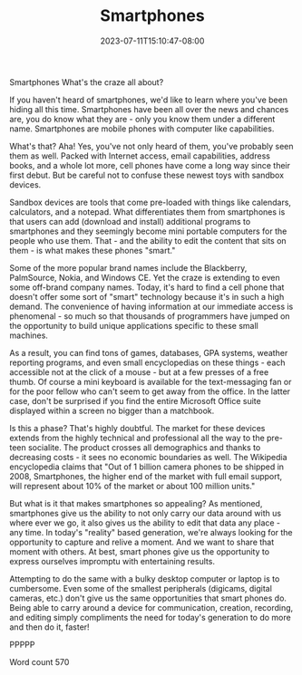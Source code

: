 ﻿---
title: "Smartphones"
date: 2023-07-11T15:10:47-08:00
description: "TXT Tips for Web Success"
featured_image: "/images/TXT.jpg"
tags: ["TXT"]
---

Smartphones
What's the craze all about?

If you haven't heard of smartphones, we'd like to learn where you've been hiding all this time. Smartphones have been all over the news and chances are, you do know what they are - only you know them under a different name. Smartphones are mobile phones with computer like capabilities. 

What's that? Aha! Yes, you've not only heard of them, you've probably seen them as well.  Packed with Internet access, email capabilities, address books, and a whole lot more, cell phones have come a long way since their first debut. But be careful not to confuse these newest toys with sandbox devices. 

Sandbox devices are tools that come pre-loaded with things like calendars, calculators, and a notepad. What differentiates them from smartphones is that users can add (download and install) additional programs to smartphones and they seemingly become mini portable computers for the people who use them. That - and the ability to edit the content that sits on them - is what makes these phones "smart."  

Some of the more popular brand names include the Blackberry, PalmSource, Nokia, and Windows CE. Yet the craze is extending to even some off-brand company names. Today, it's hard to find a cell phone that doesn't offer some sort of "smart" technology because it's in such a high demand. The convenience of having information at our immediate access is phenomenal - so much so that thousands of programmers have jumped on the opportunity to build unique applications specific to these small machines. 

As a result, you can find tons of games, databases, GPA systems, weather reporting programs, and even small encyclopedias on these things - each accessible not at the click of a mouse - but at a few presses of a free thumb. Of course a mini keyboard is available for the text-messaging fan or for the poor fellow who can't seem to get away from the office. In the latter case, don't be surprised if you find the entire Microsoft Office suite displayed within a screen no bigger than a matchbook. 

Is this a phase? That's highly doubtful. The market for these devices extends from the highly technical and professional all the way to the pre-teen socialite. The product crosses all demographics and thanks to decreasing costs - it sees no economic boundaries as well. The Wikipedia encyclopedia claims that "Out of 1 billion camera phones to be shipped in 2008, Smartphones, the higher end of the market with full email support, will represent about 10% of the market or about 100 million units."

But what is it that makes smartphones so appealing? As mentioned, smartphones give us the ability to not only carry our data around with us where ever we go, it also gives us the ability to edit that data any place - any time. In today's "reality" based generation, we're always looking for the opportunity to capture and relive a moment. And we want to share that moment with others. At best, smart phones give us the opportunity to express ourselves impromptu with entertaining results.

Attempting to do the same with a bulky desktop computer or laptop is to cumbersome. Even some of the smallest peripherals (digicams, digital cameras, etc.) don't give us the same opportunities that smart phones do. Being able to carry around a device for communication, creation, recording, and editing simply compliments the need for today's generation to do more and then do it, faster!

PPPPP

Word count 570

